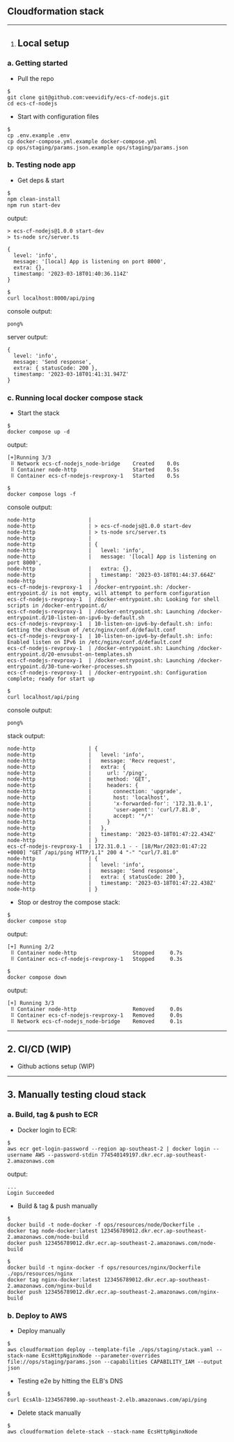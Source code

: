 ## Cloudformation stack

---

1. ## Local setup
### a. Getting started
- Pull the repo
```console
$
git clone git@github.com:veevidify/ecs-cf-nodejs.git
cd ecs-cf-nodejs
```
- Start with configuration files
```console
$
cp .env.example .env
cp docker-compose.yml.example docker-compose.yml
cp ops/staging/params.json.example ops/staging/params.json
```

### b. Testing node app
- Get deps & start
```console
$
npm clean-install
npm run start-dev
```
output:
```
> ecs-cf-nodejs@1.0.0 start-dev
> ts-node src/server.ts

{
  level: 'info',
  message: '[local] App is listening on port 8000',
  extra: {},
  timestamp: '2023-03-18T01:40:36.114Z'
}
```
```console
$
curl localhost:8000/api/ping
```
console output:
```
pong%
```
server output:
```
{
  level: 'info',
  message: 'Send response',
  extra: { statusCode: 200 },
  timestamp: '2023-03-18T01:41:31.947Z'
}
```

### c. Running local docker compose stack
- Start the stack
```console
$
docker compose up -d
```
output:
```
[+]Running 3/3
 ⠿ Network ecs-cf-nodejs_node-bridge    Created    0.0s
 ⠿ Container node-http                  Started    0.5s
 ⠿ Container ecs-cf-nodejs-revproxy-1   Started    0.5s
```
```console
$
docker compose logs -f
```
console output:
```
node-http                 |
node-http                 | > ecs-cf-nodejs@1.0.0 start-dev
node-http                 | > ts-node src/server.ts
node-http                 |
node-http                 | {
node-http                 |   level: 'info',
node-http                 |   message: '[local] App is listening on port 8000',
node-http                 |   extra: {},
node-http                 |   timestamp: '2023-03-18T01:44:37.664Z'
node-http                 | }
ecs-cf-nodejs-revproxy-1  | /docker-entrypoint.sh: /docker-entrypoint.d/ is not empty, will attempt to perform configuration
ecs-cf-nodejs-revproxy-1  | /docker-entrypoint.sh: Looking for shell scripts in /docker-entrypoint.d/
ecs-cf-nodejs-revproxy-1  | /docker-entrypoint.sh: Launching /docker-entrypoint.d/10-listen-on-ipv6-by-default.sh
ecs-cf-nodejs-revproxy-1  | 10-listen-on-ipv6-by-default.sh: info: Getting the checksum of /etc/nginx/conf.d/default.conf
ecs-cf-nodejs-revproxy-1  | 10-listen-on-ipv6-by-default.sh: info: Enabled listen on IPv6 in /etc/nginx/conf.d/default.conf
ecs-cf-nodejs-revproxy-1  | /docker-entrypoint.sh: Launching /docker-entrypoint.d/20-envsubst-on-templates.sh
ecs-cf-nodejs-revproxy-1  | /docker-entrypoint.sh: Launching /docker-entrypoint.d/30-tune-worker-processes.sh
ecs-cf-nodejs-revproxy-1  | /docker-entrypoint.sh: Configuration complete; ready for start up
```
```console
$
curl localhost/api/ping
```
console output:
```
pong%
```
stack output:
```
node-http                 | {
node-http                 |   level: 'info',
node-http                 |   message: 'Recv request',
node-http                 |   extra: {
node-http                 |     url: '/ping',
node-http                 |     method: 'GET',
node-http                 |     headers: {
node-http                 |       connection: 'upgrade',
node-http                 |       host: 'localhost',
node-http                 |       'x-forwarded-for': '172.31.0.1',
node-http                 |       'user-agent': 'curl/7.81.0',
node-http                 |       accept: '*/*'
node-http                 |     }
node-http                 |   },
node-http                 |   timestamp: '2023-03-18T01:47:22.434Z'
node-http                 | }
ecs-cf-nodejs-revproxy-1  | 172.31.0.1 - - [18/Mar/2023:01:47:22 +0000] "GET /api/ping HTTP/1.1" 200 4 "-" "curl/7.81.0"
node-http                 | {
node-http                 |   level: 'info',
node-http                 |   message: 'Send response',
node-http                 |   extra: { statusCode: 200 },
node-http                 |   timestamp: '2023-03-18T01:47:22.438Z'
node-http                 | }
```
- Stop or destroy the compose stack:
```console
$
docker compose stop
```
output:
```
[+] Running 2/2
 ⠿ Container node-http                  Stopped     0.7s
 ⠿ Container ecs-cf-nodejs-revproxy-1   Stopped     0.3s
```
```console
$
docker compose down
```
output:
```
[+] Running 3/3
 ⠿ Container node-http                  Removed     0.0s
 ⠿ Container ecs-cf-nodejs-revproxy-1   Removed     0.0s
 ⠿ Network ecs-cf-nodejs_node-bridge    Removed     0.1s
```

---

## 2. CI/CD (WIP)
- Github actions setup (WIP)

---

## 3. Manually testing cloud stack
### a. Build, tag & push to ECR
- Docker login to ECR:
```console
$
aws ecr get-login-password --region ap-southeast-2 | docker login --username AWS --password-stdin 774540149197.dkr.ecr.ap-southeast-2.amazonaws.com
```
output:
```
...
Login Succeeded
```

- Build & tag & push manually
```console
$
docker build -t node-docker -f ops/resources/node/Dockerfile .
docker tag node-docker:latest 123456789012.dkr.ecr.ap-southeast-2.amazonaws.com/node-build
docker push 123456789012.dkr.ecr.ap-southeast-2.amazonaws.com/node-build
```

```console
$
docker build -t nginx-docker -f ops/resources/nginx/Dockerfile ./ops/resources/nginx
docker tag nginx-docker:latest 123456789012.dkr.ecr.ap-southeast-2.amazonaws.com/nginx-build
docker push 123456789012.dkr.ecr.ap-southeast-2.amazonaws.com/nginx-build
```

### b. Deploy to AWS
- Deploy manually
```console
$
aws cloudformation deploy --template-file ./ops/staging/stack.yaml --stack-name EcsHttpNginxNode --parameter-overrides file://ops/staging/params.json --capabilities CAPABILITY_IAM --output json
```

- Testing e2e by hitting the ELB's DNS
```console
$
curl EcsAlb-1234567890.ap-southeast-2.elb.amazonaws.com/api/ping
```

- Delete stack manually
```console
$
aws cloudformation delete-stack --stack-name EcsHttpNginxNode
```

